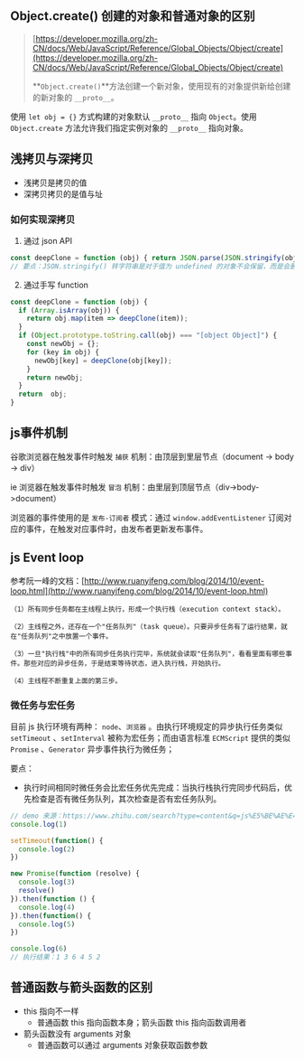 ## Object.create() 创建的对象和普通对象的区别

> [https://developer.mozilla.org/zh-CN/docs/Web/JavaScript/Reference/Global_Objects/Object/create](https://developer.mozilla.org/zh-CN/docs/Web/JavaScript/Reference/Global_Objects/Object/create)
>
> **`Object.create()`**方法创建一个新对象，使用现有的对象提供新给创建的新对象的 `__proto__`。

使用 `let obj = {}` 方式构建的对象默认 `__proto__` 指向 `Object`。使用 `Object.create` 方法允许我们指定实例对象的 `__proto__` 指向对象。 

## 浅拷贝与深拷贝

- 浅拷贝是拷贝的值
- 深拷贝拷贝的是值与址

### 如何实现深拷贝

1. 通过 json API

~~~javascript
const deepClone = function (obj) { return JSON.parse(JSON.stringify(obj))) };
// 要点：JSON.stringify() 转字符串是对于值为 undefined 的对象不会保留，而是会删除这个键值对
~~~

2. 通过手写 function

~~~javascript
const deepClone = function (obj) {
  if (Array.isArray(obj)) {
    return obj.map(item => deepClone(item));
  }
  if (Object.prototype.toString.call(obj) === "[object Object]") {
    const newObj = {};
    for (key in obj) {
      newObj[key] = deepClone(obj[key]);
    }
    return newObj;
  }
  return  obj;
}
~~~

## js事件机制

谷歌浏览器在触发事件时触发 `捕获` 机制：由顶层到里层节点（document -> body -> div） 

ie 浏览器在触发事件时触发 `冒泡` 机制：由里层到顶层节点（div->body->document）

浏览器的事件使用的是 `发布-订阅者` 模式：通过 `window.addEventListener` 订阅对应的事件，在触发对应事件时，由发布者更新发布事件。

## js Event loop

参考阮一峰的文档：[http://www.ruanyifeng.com/blog/2014/10/event-loop.html](http://www.ruanyifeng.com/blog/2014/10/event-loop.html) 

~~~
（1）所有同步任务都在主线程上执行，形成一个执行栈（execution context stack）。

（2）主线程之外，还存在一个"任务队列"（task queue）。只要异步任务有了运行结果，就在"任务队列"之中放置一个事件。

（3）一旦"执行栈"中的所有同步任务执行完毕，系统就会读取"任务队列"，看看里面有哪些事件。那些对应的异步任务，于是结束等待状态，进入执行栈，开始执行。

（4）主线程不断重复上面的第三步。
~~~

### 微任务与宏任务

目前 js 执行环境有两种： `node`、`浏览器` 。由执行环境规定的异步执行任务类似 `setTimeout` 、`setInterval` 被称为宏任务；而由语言标准 `ECMScript` 提供的类似 `Promise` 、`Generator` 异步事件执行为微任务；

要点：

- 执行时间相同时微任务会比宏任务优先完成：当执行栈执行完同步代码后，优先检查是否有微任务队列，其次检查是否有宏任务队列。

~~~javascript
// demo 来源：https://www.zhihu.com/search?type=content&q=js%E5%BE%AE%E4%BB%BB%E5%8A%A1%E4%B8%8E%E5%AE%8F%E4%BB%BB%E5%8A%A1
console.log(1)

setTimeout(function() {
  console.log(2)
})

new Promise(function (resolve) {
  console.log(3)
  resolve()
}).then(function () {
  console.log(4)
}).then(function() {
  console.log(5)
})

console.log(6)
// 执行结果：1 3 6 4 5 2
~~~

## 普通函数与箭头函数的区别

- this 指向不一样
  - 普通函数 this 指向函数本身；箭头函数 this 指向函数调用者
- 箭头函数没有 arguments 对象
  - 普通函数可以通过 arguments 对象获取函数参数

